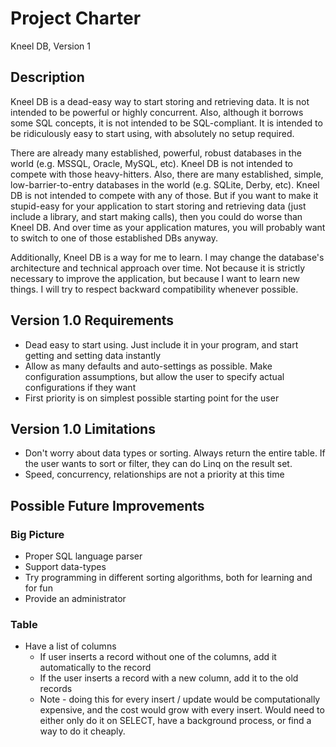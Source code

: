 # Project Charter
Kneel DB, Version 1

## Description
Kneel DB is a dead-easy way to start storing and retrieving data.  It is not intended to be powerful or highly concurrent.  Also, although it borrows some SQL concepts, it is not intended to be SQL-compliant.  It is intended to be ridiculously easy to start using, with absolutely no setup required.

There are already many established, powerful, robust databases in the world (e.g. MSSQL, Oracle, MySQL, etc).  Kneel DB is not intended to compete with those heavy-hitters.  Also, there are many established, simple, low-barrier-to-entry databases in the world (e.g. SQLite, Derby, etc).  Kneel DB is not intended to compete with any of those.  But if you want to make it stupid-easy for your application to start storing and retrieving data (just include a library, and start making calls), then you could do worse than Kneel DB.  And over time as your application matures, you will probably want to switch to one of those established DBs anyway.

Additionally, Kneel DB is a way for me to learn.  I may change the database's architecture and technical approach over time.  Not because it is strictly necessary to improve the application, but because I want to learn new things.  I will try to respect backward compatibility whenever possible.

## Version 1.0 Requirements
* Dead easy to start using.  Just include it in your program, and start getting and setting data instantly
* Allow as many defaults and auto-settings as possible.  Make configuration assumptions, but allow the user to specify actual configurations if they want
* First priority is on simplest possible starting point for the user

## Version 1.0 Limitations
* Don't worry about data types or sorting.  Always return the entire table.  If the user wants to sort or filter, they can do Linq on the result set.
* Speed, concurrency, relationships are not a priority at this time

## Possible Future Improvements
### Big Picture
* Proper SQL language parser
* Support data-types
* Try programming in different sorting algorithms, both for learning and for fun
* Provide an administrator

### Table
* Have a list of columns
  * If user inserts a record without one of the columns, add it automatically to the record
  * If the user inserts a record with a new column, add it to the old records
  * Note - doing this for every insert / update would be computationally expensive, and the cost would grow with every insert.  Would need to either only do it on SELECT, have a background process, or find a way to do it cheaply.